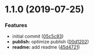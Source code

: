 # 1.1.0 (2019-07-25)


### Features

* initial commit ([05c5c83](https://github.com/Qymh/babel-plugin-vueq/commit/05c5c83))
* **publish:** optimize publish ([00d1202](https://github.com/Qymh/babel-plugin-vueq/commit/00d1202))
* **readme:** add readme ([45d4721](https://github.com/Qymh/babel-plugin-vueq/commit/45d4721))




